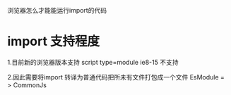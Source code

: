 浏览器怎么才能能运行import的代码

# import 支持程度
1.目前新的浏览器版本支持  script  type=module  ie8-15  不支持

2.因此需要将import 转译为普通代码把所未有文件打包成一个文件  EsModule = > CommonJs